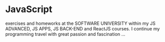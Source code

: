 # JavaScript
exercises and homeworks at the SOFTWARE UNIVERSITY within my JS ADVANCED, JS APPS, JS BACK-END and ReactJS courses. I continue my programming travel with great passion and fascination ...
